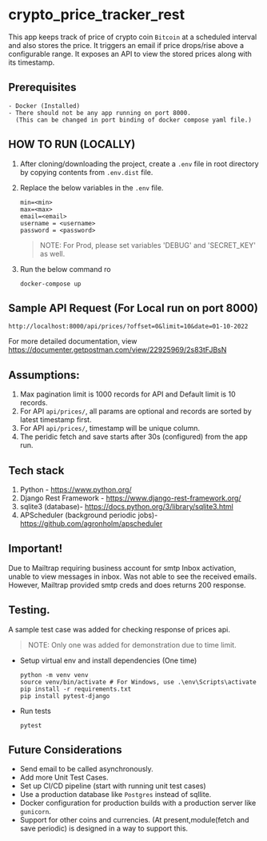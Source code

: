 # crypto_price_tracker_rest
This app keeps track of price of crypto coin `Bitcoin` at a scheduled interval and also stores the price.
It triggers an email if price drops/rise above a configurable range. It exposes an API to view the stored prices
along with its timestamp.

## Prerequisites
    - Docker (Installed)
    - There should not be any app running on port 8000.
      (This can be changed in port binding of docker compose yaml file.)


## HOW TO RUN (LOCALLY)
1. After cloning/downloading the project, create a `.env` file in root directory by copying contents from `.env.dist` file.
2. Replace the below variables in the `.env` file.
    ```
    min=<min>
    max=<max>
    email=<email>
    username = <username>
    password = <password>
    ```
    > NOTE: For Prod, please set variables 'DEBUG' and 'SECRET_KEY' as well.

3. Run the below command ro 
    ```
    docker-compose up
    ```

## Sample API Request (For Local run on port 8000)
   ```
   http://localhost:8000/api/prices/?offset=0&limit=10&date=01-10-2022
   ```
   For more detailed documentation, view https://documenter.getpostman.com/view/22925969/2s83tFJBsN

## Assumptions:
1. Max pagination limit is 1000 records for API and Default limit is 10 records.
2. For API `api/prices/`, all params are optional and records are sorted by latest timestamp first.
3. For API `api/prices/`, timestamp will be unique column.
4. The peridic fetch and save starts after 30s (configured) from the app run.

## Tech stack
1. Python -  https://www.python.org/
1. Django Rest Framework - https://www.django-rest-framework.org/
2. sqlite3 (database)- https://docs.python.org/3/library/sqlite3.html
3. APScheduler (background periodic jobs)- https://github.com/agronholm/apscheduler

## Important!
Due to Mailtrap requiring business account for smtp Inbox activation, unable to view messages in inbox.
Was not able to see the received emails.
However, Mailtrap provided smtp creds and does returns 200 response.

## Testing.
A sample test case was added for checking response of prices api. 
> NOTE: Only one was added for demonstration due to time limit.

- Setup virtual env and install dependencies (One time)
    ```
    python -m venv venv
    source venv/bin/activate # For Windows, use .\env\Scripts\activate
    pip install -r requirements.txt
    pip install pytest-django 
    ```
- Run tests
    ```
    pytest
    ```

## Future Considerations
   - Send email to be called asynchronously.
   - Add more Unit Test Cases.
   - Set up CI/CD pipeline (start with running unit test cases)
   - Use a production database like `Postgres` instead of sqllite.
   - Docker configuration for production builds with a production server like `gunicorn`.
   - Support for other coins and currencies. (At present,module(fetch and save periodic) is designed in a way to support this.
